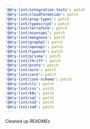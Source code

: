 ```yaml
---
'@dry-lint/integration-tests': patch
'@dry-lint/cloudformation': patch
'@dry-lint/prop-types': patch
'@dry-lint/typescript': patch
'@dry-lint/terraform': patch
'@dry-lint/asyncapi': patch
'@dry-lint/mongoose': patch
'@dry-lint/graphql': patch
'@dry-lint/openapi': patch
'@dry-lint/typeorm': patch
'@dry-lint/prisma': patch
'@dry-lint/thrift': patch
'@dry-lint/proto': patch
'@dry-lint/avro': patch
'@dry-lint/core': patch
'@dry-lint/json-schema': patch
'@dry-lint/cli': patch
'@dry-lint/css': patch
'@dry-lint/k8s': patch
'@dry-lint/sql': patch
'@dry-lint/xsd': patch
'@dry-lint/zod': patch
---
```


Cleaned up READMEs
